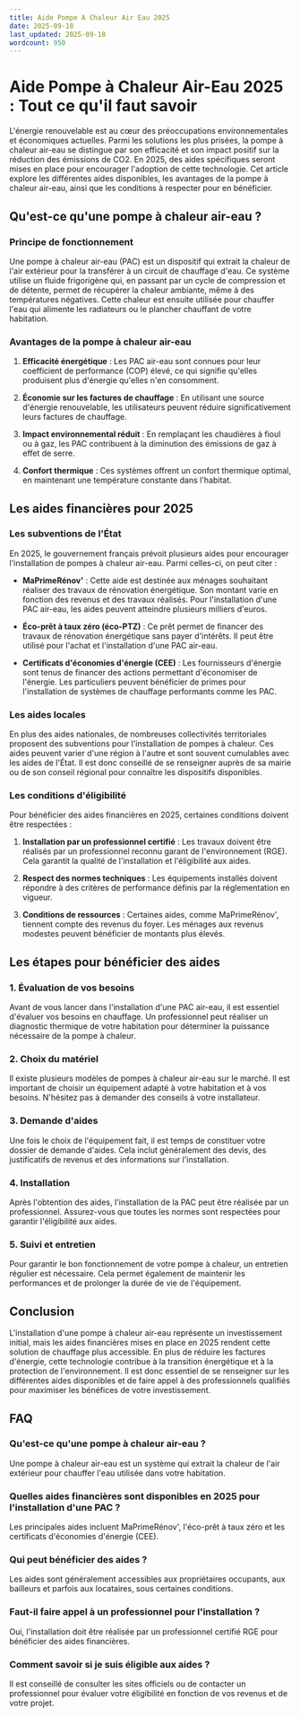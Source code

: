 ```yaml
---
title: Aide Pompe A Chaleur Air Eau 2025
date: 2025-09-18
last_updated: 2025-09-18
wordcount: 950
---
```


# Aide Pompe à Chaleur Air-Eau 2025 : Tout ce qu'il faut savoir

L'énergie renouvelable est au cœur des préoccupations environnementales et économiques actuelles. Parmi les solutions les plus prisées, la pompe à chaleur air-eau se distingue par son efficacité et son impact positif sur la réduction des émissions de CO2. En 2025, des aides spécifiques seront mises en place pour encourager l'adoption de cette technologie. Cet article explore les différentes aides disponibles, les avantages de la pompe à chaleur air-eau, ainsi que les conditions à respecter pour en bénéficier.

## Qu'est-ce qu'une pompe à chaleur air-eau ?

### Principe de fonctionnement

Une pompe à chaleur air-eau (PAC) est un dispositif qui extrait la chaleur de l'air extérieur pour la transférer à un circuit de chauffage d'eau. Ce système utilise un fluide frigorigène qui, en passant par un cycle de compression et de détente, permet de récupérer la chaleur ambiante, même à des températures négatives. Cette chaleur est ensuite utilisée pour chauffer l'eau qui alimente les radiateurs ou le plancher chauffant de votre habitation.

### Avantages de la pompe à chaleur air-eau

1. **Efficacité énergétique** : Les PAC air-eau sont connues pour leur coefficient de performance (COP) élevé, ce qui signifie qu'elles produisent plus d'énergie qu'elles n'en consomment.
  
2. **Économie sur les factures de chauffage** : En utilisant une source d'énergie renouvelable, les utilisateurs peuvent réduire significativement leurs factures de chauffage.

3. **Impact environnemental réduit** : En remplaçant les chaudières à fioul ou à gaz, les PAC contribuent à la diminution des émissions de gaz à effet de serre.

4. **Confort thermique** : Ces systèmes offrent un confort thermique optimal, en maintenant une température constante dans l'habitat.

## Les aides financières pour 2025

### Les subventions de l'État

En 2025, le gouvernement français prévoit plusieurs aides pour encourager l'installation de pompes à chaleur air-eau. Parmi celles-ci, on peut citer :

- **MaPrimeRénov'** : Cette aide est destinée aux ménages souhaitant réaliser des travaux de rénovation énergétique. Son montant varie en fonction des revenus et des travaux réalisés. Pour l'installation d'une PAC air-eau, les aides peuvent atteindre plusieurs milliers d'euros.

- **Éco-prêt à taux zéro (éco-PTZ)** : Ce prêt permet de financer des travaux de rénovation énergétique sans payer d'intérêts. Il peut être utilisé pour l'achat et l'installation d'une PAC air-eau.

- **Certificats d'économies d'énergie (CEE)** : Les fournisseurs d'énergie sont tenus de financer des actions permettant d'économiser de l'énergie. Les particuliers peuvent bénéficier de primes pour l'installation de systèmes de chauffage performants comme les PAC.

### Les aides locales

En plus des aides nationales, de nombreuses collectivités territoriales proposent des subventions pour l'installation de pompes à chaleur. Ces aides peuvent varier d'une région à l'autre et sont souvent cumulables avec les aides de l'État. Il est donc conseillé de se renseigner auprès de sa mairie ou de son conseil régional pour connaître les dispositifs disponibles.

### Les conditions d'éligibilité

Pour bénéficier des aides financières en 2025, certaines conditions doivent être respectées :

1. **Installation par un professionnel certifié** : Les travaux doivent être réalisés par un professionnel reconnu garant de l'environnement (RGE). Cela garantit la qualité de l'installation et l'éligibilité aux aides.

2. **Respect des normes techniques** : Les équipements installés doivent répondre à des critères de performance définis par la réglementation en vigueur.

3. **Conditions de ressources** : Certaines aides, comme MaPrimeRénov', tiennent compte des revenus du foyer. Les ménages aux revenus modestes peuvent bénéficier de montants plus élevés.

## Les étapes pour bénéficier des aides

### 1. Évaluation de vos besoins

Avant de vous lancer dans l'installation d'une PAC air-eau, il est essentiel d'évaluer vos besoins en chauffage. Un professionnel peut réaliser un diagnostic thermique de votre habitation pour déterminer la puissance nécessaire de la pompe à chaleur.

### 2. Choix du matériel

Il existe plusieurs modèles de pompes à chaleur air-eau sur le marché. Il est important de choisir un équipement adapté à votre habitation et à vos besoins. N'hésitez pas à demander des conseils à votre installateur.

### 3. Demande d'aides

Une fois le choix de l'équipement fait, il est temps de constituer votre dossier de demande d'aides. Cela inclut généralement des devis, des justificatifs de revenus et des informations sur l'installation.

### 4. Installation

Après l'obtention des aides, l'installation de la PAC peut être réalisée par un professionnel. Assurez-vous que toutes les normes sont respectées pour garantir l'éligibilité aux aides.

### 5. Suivi et entretien

Pour garantir le bon fonctionnement de votre pompe à chaleur, un entretien régulier est nécessaire. Cela permet également de maintenir les performances et de prolonger la durée de vie de l'équipement.

## Conclusion

L'installation d'une pompe à chaleur air-eau représente un investissement initial, mais les aides financières mises en place en 2025 rendent cette solution de chauffage plus accessible. En plus de réduire les factures d'énergie, cette technologie contribue à la transition énergétique et à la protection de l'environnement. Il est donc essentiel de se renseigner sur les différentes aides disponibles et de faire appel à des professionnels qualifiés pour maximiser les bénéfices de votre investissement.

## FAQ

### Qu'est-ce qu'une pompe à chaleur air-eau ?

Une pompe à chaleur air-eau est un système qui extrait la chaleur de l'air extérieur pour chauffer l'eau utilisée dans votre habitation.

### Quelles aides financières sont disponibles en 2025 pour l'installation d'une PAC ?

Les principales aides incluent MaPrimeRénov', l'éco-prêt à taux zéro et les certificats d'économies d'énergie (CEE).

### Qui peut bénéficier des aides ?

Les aides sont généralement accessibles aux propriétaires occupants, aux bailleurs et parfois aux locataires, sous certaines conditions.

### Faut-il faire appel à un professionnel pour l'installation ?

Oui, l'installation doit être réalisée par un professionnel certifié RGE pour bénéficier des aides financières.

### Comment savoir si je suis éligible aux aides ?

Il est conseillé de consulter les sites officiels ou de contacter un professionnel pour évaluer votre éligibilité en fonction de vos revenus et de votre projet.